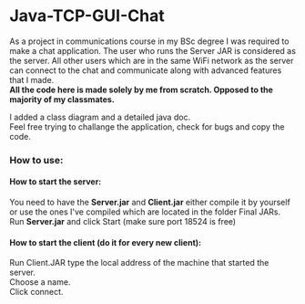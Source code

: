 # Java-TCP-GUI-Chat
As a project in communications course in my BSc degree I was required to make a chat application. 
The user who runs the Server JAR is considered as the server.
All other users which are in the same WiFi network as the server can connect to the chat and communicate along with advanced features that I made. <br>
<strong>All the code here is made solely by me from scratch. Opposed to the majority of my classmates.</strong>

I added a class diagram and a detailed java doc.<br>
Feel free trying to challange the application, check for bugs and copy the code.
<br>

<h3>How to use:</h3>
<h4>How to start the server:</h4>
  You need to have the <strong>Server.jar</strong> and <strong>Client.jar</strong> either compile it by yourself or use the ones I've compiled which are located in the folder Final JARs.<br>
  Run <strong>Server.jar</strong> and click Start (make sure port 18524 is free)<br>
  <h4>How to start the client (do it for every new client):</h4>
    Run Client.JAR type the local address of the machine that started the server.<br>
    Choose a name.<br>
    Click connect.

